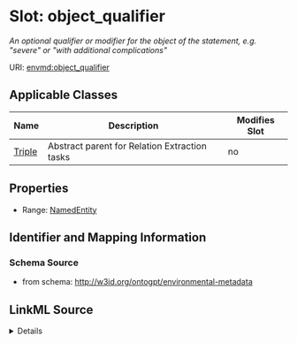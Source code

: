 

# Slot: object_qualifier


_An optional qualifier or modifier for the object of the statement, e.g. "severe" or "with additional complications"_



URI: [envmd:object_qualifier](http://w3id.org/ontogpt/environmental-metadataobject_qualifier)



<!-- no inheritance hierarchy -->





## Applicable Classes

| Name | Description | Modifies Slot |
| --- | --- | --- |
| [Triple](Triple.md) | Abstract parent for Relation Extraction tasks |  no  |







## Properties

* Range: [NamedEntity](NamedEntity.md)





## Identifier and Mapping Information







### Schema Source


* from schema: http://w3id.org/ontogpt/environmental-metadata




## LinkML Source

<details>
```yaml
name: object_qualifier
description: An optional qualifier or modifier for the object of the statement, e.g.
  "severe" or "with additional complications"
from_schema: http://w3id.org/ontogpt/environmental-metadata
rank: 1000
alias: object_qualifier
owner: Triple
domain_of:
- Triple
range: NamedEntity

```
</details>